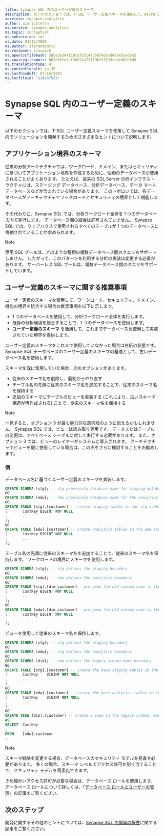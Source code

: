```yaml
---
title: Synapse SQL 内のユーザー定義のスキーマ
description: 以下のセクションでは、T-SQL ユーザー定義スキーマを使用して、Azure Synapse Analytics の Synapse SQL 機能でソリューションを開発するためのさまざまなヒントについて説明します。
services: synapse-analytics
author: azaricstefan
ms.service: synapse-analytics
ms.topic: conceptual
ms.subservice: sql
ms.date: 04/15/2020
ms.author: stefanazaric
ms.reviewer: jrasnick
ms.openlocfilehash: 5bbe3e3471101df5d147c5079d6cd4a7e5ce00cb
ms.sourcegitcommit: 8b7d16fefcf3d024a72119b233733cb3e962d6d9
ms.translationtype: HT
ms.contentlocale: ja-JP
ms.lasthandoff: 07/16/2021
ms.locfileid: "114287555"
---
```

# <a name="user-defined-schemas-within-synapse-sql"></a>Synapse SQL 内のユーザー定義のスキーマ

以下のセクションでは、T-SQL ユーザー定義スキーマを使用して Synapse SQL 内でソリューションを開発するためのさまざまなヒントについて説明します。

## <a name="schemas-for-application-boundaries"></a>アプリケーション境界のスキーマ

従来の分析アーキテクチャでは、ワークロード、ドメイン、またはセキュリティに基づいてアプリケーション境界を作成するために、個別のデータベースが使用されることがよくあります。 たとえば、従来の SQL Server 分析インフラストラクチャには、ステージング データベース、分析データベース、データ マート データベースなどが含まれている場合があります。 このトポロジでは、各データベースがアーキテクチャでワークロードとセキュリティの境界として機能します。

その代わりに、Synapse SQL では、分析ワークロード全体を 1 つのデータベース内で実行します。 データベース間の結合は許可されていません。 Synapse SQL では、ウェアハウスで使用されるすべてのテーブルが 1 つのデータベースに格納されていることが求められます。

> [!NOTE]
> 専用 SQL プールは、どのような種類の複数データベース間のクエリもサポートしません。 したがって、このパターンを利用する分析の実装は変更する必要があります。 サーバーレス SQL プールは、複数データベース間のクエリをサポートしています。

## <a name="user-defined-schema-recommendations"></a>ユーザー定義のスキーマに関する推奨事項

ユーザー定義のスキーマを使用して、ワークロード、セキュリティ、ドメイン、機能の境界を統合する場合の推奨事項を以下に示します。

- 1 つのデータベースを使用して、分析ワークロード全体を実行します。
- 既存の分析環境を統合することで、1 つのデータベースを使用します。
- **ユーザー定義のスキーマ** を活用して、これまでデータベースを使用して実装されていた境界を提供します。

ユーザー定義のスキーマをこれまで使用していなかった場合は白紙の状態です。 Synapse SQL データベースのユーザー定義のスキーマの基礎として、古いデータベース名を使用します。

スキーマを既に使用していた場合、次のオプションがあります。

- 従来のスキーマ名を削除し、最初からやり直す
- テーブル名の先頭に従来のスキーマ名を追加することで、従来のスキーマ名を保持する
- 追加のスキーマにテーブルのビューを実装する (これにより、古いスキーマ構造が再作成される) ことで、従来のスキーマ名を保持する

> [!NOTE]
> 一見すると、オプション 3 が最も魅力的な選択肢のように思えるかもしれません。 Synapse SQL では、ビューは読み取り専用です。 データまたはテーブルの変更は、すべてベース テーブルに対して実行する必要があります。 また、オプション 3 では、ビューのレイヤーがシステムに導入されます。 アーキテクチャでビューを既に使用している場合は、この点をさらに検討することをお勧めします。
> 
> 

### <a name="examples"></a>例

データベース名に基づくユーザー定義のスキーマを実装します。

```sql
CREATE SCHEMA [stg]; -- stg previously database name for staging database
GO
CREATE SCHEMA [edw]; -- edw previously database name for the analytics
GO
CREATE TABLE [stg].[customer] -- create staging tables in the stg schema
(       CustKey BIGINT NOT NULL
,       ...
);
GO
CREATE TABLE [edw].[customer] -- create analytics tables in the edw schema
(       CustKey BIGINT NOT NULL
,       ...
);
```

テーブル名の先頭に従来のスキーマ名を追加することで、従来のスキーマ名を保持します。 ワークロードの境界にスキーマを使用します。

```sql
CREATE SCHEMA [stg]; -- stg defines the staging boundary
GO
CREATE SCHEMA [edw]; -- edw defines the analytics boundary
GO
CREATE TABLE [stg].[dim_customer] --pre-pend the old schema name to the table and create in the staging boundary
(       CustKey BIGINT NOT NULL
,       ...
);
GO
CREATE TABLE [edw].[dim_customer] --pre-pend the old schema name to the table and create in the analytics boundary
(       CustKey BIGINT NOT NULL
,       ...
);
```

ビューを使用して従来のスキーマ名を保持します。

```sql
CREATE SCHEMA [stg]; -- stg defines the staging boundary
GO
CREATE SCHEMA [edw]; -- stg defines the analytics boundary
GO
CREATE SCHEMA [dim]; -- edw defines the legacy schema name boundary
GO
CREATE TABLE [stg].[customer] -- create the base staging tables in the staging boundary
(       CustKey    BIGINT NOT NULL
,       ...
)
GO
CREATE TABLE [edw].[customer] -- create the base analytics tables in the analytics boundary
(       CustKey    BIGINT NOT NULL
,       ...
)
GO
CREATE VIEW [dim].[customer] -- create a view in the legacy schema name boundary for presentation consistency purposes only
AS
SELECT  CustKey
,       ...
FROM    [edw].customer
;
```

> [!NOTE]
> スキーマ戦略を変更する場合、データベースのセキュリティ モデルを見直す必要があります。 多くの場合、スキーマ レベルでアクセス許可を割り当てることで、セキュリティ モデルを簡素化できます。

きめ細かいアクセス許可が必要な場合は、データベース ロールを使用します。 データベース ロールについて詳しくは、「[データベース ロールとユーザーの管理](/sql/relational-databases/security/authentication-access/database-level-roles)」の記事をご覧ください。

## <a name="next-steps"></a>次のステップ

開発に関するその他のヒントについては、[Synapse SQL の開発の概要](develop-overview.md)に関する記事をご覧ください。